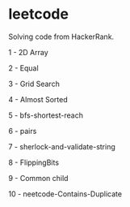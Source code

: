 # leetcode
Solving code from HackerRank.

1 - 2D Array

2 - Equal

3 - Grid Search

4 - Almost Sorted

5 - bfs-shortest-reach

6 - pairs

7 - sherlock-and-validate-string

8 - FlippingBits

9 - Common child

10 - neetcode-Contains-Duplicate

